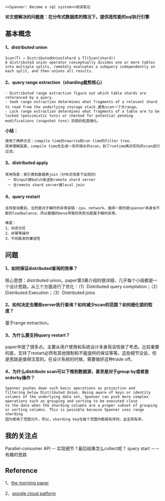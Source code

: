 ```
<<Spanner: Become a sql system>>阅读笔记
```
**论文想解决的问题是：在分布式数据库的情况下，提供高性能的sql执行引擎**

## 基本概念
#### 1、distributed union
```
Scan(T) ⇒ DistributedUnion[shard ⊆ T](Scan(shard))
A distributed union operator conceptually divides one or more tables into multiple splits, remotely evaluates a subquery independently on each split, and then unions all results.
```

#### 2、query range extraction（sharding裁剪核心）
```
- Distributed range extraction figure out which table shards are referenced by a query.
- Seek range extraction determines what fragments of a relevant shard to read from the underlying storage stack.避免scan一个大range。
- Lock range extraction determines what fragments of a table are to be locked (pessimistic txns) or checked for potential pending modifications (snapshot txns).将锁的粒度细化。
```
**小结：**

```
使用了两种方式：compile time的rewrite和run time的filter tree.
简单理解就是，compile time先生成一系列相关的scan，到了runtime再对实际的scan进行过滤。
```

#### 3、distributed apply
```
常用场景：索引表和数据表join（分布式场景下出现的）
 － 将input做batch发送到remote shard server
 － 在remote shard server做local join
```

#### 4、query restart
```
支持查询重启，当然是对于瞬时的异常容错：cpu、network，值得一提的是spanner本身会不断的loadbalance，所以数据的move导致的失败也是属于瞬时异常。

难度：
1、动态分区
2、非幂等操作
3、不同版本的兼容性
```

## 问题
#### 1、如何保证**distributed**查询的效率？
核心思想：distributed union。paper第3章介绍的很详细，几乎每个小段都是一个设计思路。从三个方面进行了优化：（1）Distributed query compilation；（2）Distributed Execution；（3）Distributed joins

#### 2、如何决定去哪些server执行查询？如何减少scan的范围？如何细化锁的粒度？
基于range extraction。
#### 3、为什么要支持query restart？
paper中提了很多点。主要从用户使用和系统设计本身简洁性做了考虑。比较重要的是，支持了restart必然有其他限制和不能提供的保证等等。这些细节没说，但是思路是值得注意的。在设计系统的时候，需要做好这种trade off。
#### 4、为什么distribute scan可以下推到数据源，甚至是对于group by或者是orderby操作？
```
Spanner pushes down such basic operations as projection and
filtering below Distributed Union. Being aware of keys or identity
columns of the underlying data set, Spanner can push more complex
operations such as grouping and sorting to be executed close
to the data when the sharding columns are a proper subset of grouping
or sorting columns. This is possible because Spanner uses range
sharding
因为使用了范围分片，所以，sharding key在每个范围内都是有序的。且全局有序。
```

## 我的关注点
Parallel-consumer API -- 实现细节？最后结果怎么collect呢？
query start －－ 有趣的思路

## Reference
1、[the morning paper](https://blog.acolyer.org/2017/07/03/spanner-becoming-a-sql-system/)

2、[google cloud patform](https://cloud.google.com/spanner/docs/query-execution-operators#distributed_union)
